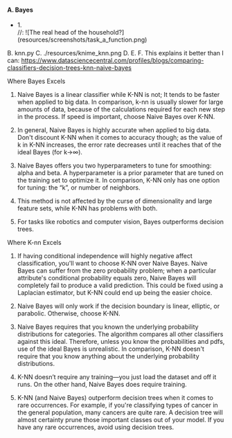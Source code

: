 <h4> A. Bayes</h4>
<ul>
    <li>1.<br></li>
    //: ![The real head of the household?](resources/screenshots/task_a_function.png)
</ul>




B. knn.py
C. ./resources/knime_knn.png
D. 
E.
F. This explains it better than I can: 
https://www.datasciencecentral.com/profiles/blogs/comparing-classifiers-decision-trees-knn-naive-bayes

Where Bayes Excels
1. Naive Bayes is a linear classifier while K-NN is not; It tends to be faster when applied to big data.   In comparison, k-nn is usually slower for large amounts of data, because of the calculations required for each new step in the process. If speed is important, choose Naive Bayes over K-NN.

2. In general, Naive Bayes is highly accurate when applied to big data. Don't discount K-NN when it comes to accuracy though; as the value of k in K-NN increases, the error rate decreases until it reaches that of the ideal Bayes (for k→∞).  

3. Naive Bayes offers you two hyperparameters to tune for smoothing: alpha and beta. A hyperparameter is a prior parameter that are tuned  on the training set to optimize it. In comparison, K-NN only has one option for tuning: the “k”, or number of neighbors. 

4. This method is not affected by the curse of dimensionality and large feature sets, while K-NN has problems with both.

5. For tasks like robotics and computer vision, Bayes outperforms decision trees.

Where K-nn Excels
1. If having conditional independence will highly negative affect classification, you'll want to choose K-NN over Naive Bayes. Naive Bayes can suffer from the zero probability problem; when a particular attribute's conditional probability equals zero, Naive Bayes will completely fail to produce a valid prediction. This could be fixed using a Laplacian estimator, but K-NN could end up being the easier choice.

2. Naive Bayes will only work if the decision boundary is linear, elliptic, or parabolic. Otherwise, choose K-NN.

3. Naive Bayes requires that you known the underlying probability distributions for categories. The algorithm compares all other classifiers against this ideal. Therefore, unless you know the probabilities and pdfs, use of the ideal Bayes is unrealistic. In comparison, K-NN doesn't require that you know anything about the underlying probability distributions.

4. K-NN doesn’t require any training—you just load the dataset and off it runs. On the other hand, Naive Bayes does require training.

5. K-NN (and Naive Bayes) outperform decision trees when it comes to rare occurrences. For example, if you're classifying types of cancer in the general population, many cancers are quite rare. A decision tree will almost certainty prune those important classes out of your model. If you have any rare occurrences, avoid using decision trees. 
